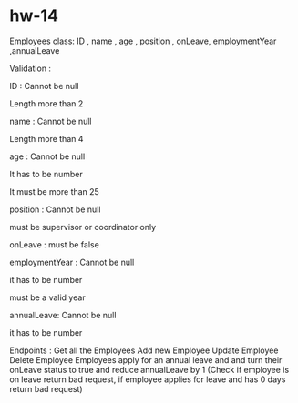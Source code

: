 # hw-14
Employees class: ID , name , age , position , onLeave, employmentYear ,annualLeave

Validation :

ID :
Cannot be null

Length more than 2

name :
Cannot be null

Length more than 4

age :
Cannot be null

It has to be number

It must be more than 25

position :
Cannot be null

must be supervisor or coordinator only

onLeave :
must be false

employmentYear :
Cannot be null

it has to be number

must be a valid year

annualLeave:
Cannot be null

it has to be number

Endpoints :
Get all the Employees
Add new Employee
Update Employee
Delete Employee
Employees apply for an annual leave and and turn their onLeave status to true and reduce annualLeave by 1 (Check if employee is on leave return bad request, if employee applies for leave and has 0 days return bad request)
